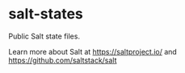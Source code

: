 # salt-states

Public Salt state files.

Learn more about Salt at https://saltproject.io/ and https://github.com/saltstack/salt
